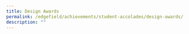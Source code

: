 ```yaml
---
title: Design Awards
permalink: /edgefield/achievements/student-accolades/design-awards/
description: ""
---
```

